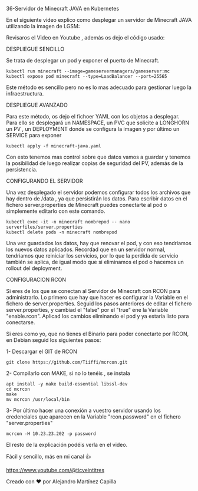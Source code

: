 36-Servidor de Minecraft JAVA en Kubernetes

En el siguiente video explico como desplegar un servidor de Minecraft JAVA utilizando la imagen de LGSM:

Revisaros el Video en Youtube , además os dejo el código usado: 

DESPLIEGUE SENCILLO

Se trata de desplegar un pod y exponer el puerto de Minecraft.

```
kubectl run minecraft --image=gameservermanagers/gameserver:mc
kubectl expose pod minecraft --type=LoadBalancer --port=25565
```

Este método es sencillo pero no es lo mas adecuado para gestionar luego la infraestructura.

DESPLIEGUE AVANZADO

Para este método, os dejo el fichoer YAML con los objetos a desplegar. Para ello se desplegará un NAMESPACE, un PVC que solicite a LONGHORN un PV , un DEPLOYMENT donde se configura la imagen y por último un SERVICE para exponer

```
kubectl apply -f minecraft-java.yaml
```
Con esto tenemos mas control sobre que datos vamos a guardar y tenemos la posibilidad de luego realizar copias de seguridad del PV, además de la persistencia.

CONFIGURANDO EL SERVIDOR

Una vez desplegado el servidor podemos configurar todos los archivos que hay dentro de /data , ya que persistirán los datos. Para escribir datos en el fichero server.properties de Minecraft puedes conectarte al pod o simplemente editarlo con este comando.

```
kubectl exec -it -n minecraft nombrepod -- nano serverfiles/server.properties
kubectl delete pods -n minecraft nombrepod
```

Una vez guardados los datos, hay que renovar el pod, y con eso tendriamos los nuevos datos aplicados. Recordad que en un servidor normal, tendriamos que reiniciar los servicios, por lo que la perdida de servicio también se aplica, de igual modo que si eliminamos el pod o hacemos un rollout del deployment.

CONFIGURACION RCON

Si eres de los que se conectan al Servidor de Minecraft con RCON para administrarlo. Lo primero que hay que hacer es configurar la Variable en el fichero de server.properties. Seguid los pasos anteriores de editar el fichero server.properties, y cambiad el "false" por el "true" ene la Variable "enable.rcon". Aplicad los cambios eliminando el pod y ya estaría listo para conectarse.

Si eres como yo, que no tienes el Binario para poder conectarte por RCON, en Debian seguid los siguientes pasos:

1- Descargar el GIT de RCON

```
git clone https://github.com/Tiiffi/mcrcon.git
```

2- Compilarlo con MAKE, si no lo tenéis , se instala
```
apt install -y make build-essential libssl-dev
cd mcrcon
make
mv mcrcon /usr/local/bin
```
3- Por último hacer una conexión a vuestro servidor usando los credenciales que aparecen en la Variable "rcon.password" en el fichero "server.properties"

```
mcrcon -H 10.23.23.202 -p password
```

El resto de la explicación podéis verla en el video.

Fácil y sencillo, más en mi canal 👍

https://www.youtube.com/@ticveintitres

Creado con ❤️ por Alejandro Martínez Capilla
